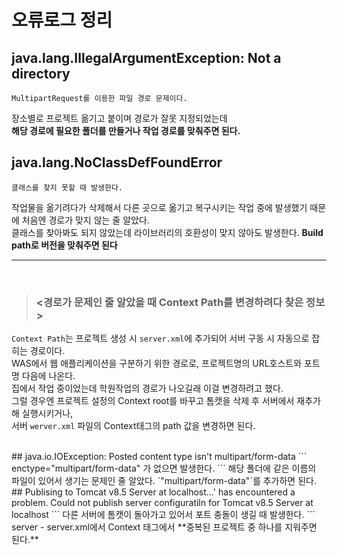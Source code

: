 # 오류로그 정리

## java.lang.IllegalArgumentException: Not a directory
```
MultipartRequest를 이용한 파일 경로 문제이다.
```
장소별로 프로젝트 옮기고 붙이며 경로가 잘못 지정되었는데   
**해당 경로에 필요한 폴더를 만들거나 작업 경로를 맞춰주면 된다.**
<br>
## java.lang.NoClassDefFoundError
```
클래스를 찾지 못할 때 발생한다.
```
작업물을 옮기려다가 삭제해서 다른 곳으로 옮기고 복구시키는 작업 중에 발생했기 때문에 처음엔 경로가 맞지 않는 줄 알았다.   
클래스를 찾아봐도 되지 않았는데 라이브러리의 호환성이 맞지 않아도 발생한다. **Build path로 버전을 맞춰주면 된다**
<hr>
<br>

> ### <경로가 문제인 줄 알았을 때 Context Path를 변경하려다 찾은 정보>   
`Context Path`는 프로젝트 생성 시 `server.xml`에 추가되어 서버 구동 시 자동으로 잡히는 경로이다.  
WAS에서 웹 애플리케이션을 구분하기 위한 경로로, 프로젝트명의 URL호스트와 포트명 다음에 나온다.  
집에서 작업 중이었는데 학원작업의 경로가 나오길래 이걸 변경하려고 했다.    
그럴 경우엔 프로젝트 설정의 Context root를 바꾸고 톰캣을 삭제 후 서버에서 재추가해 실행시키거나,   
서버 `werver.xml` 파일의 Context태그의 path 값을 변경하면 된다.   

<br>
## java.io.IOException: Posted content type isn't multipart/form-data
```
enctype="multipart/form-data" 가 없으면 발생한다.
```
해당 폴더에 같은 이름의 파일이 있어서 생기는 문제인 줄 알았다. `"multipart/form-data"`를 추가하면 된다.
<br>
## Publising to Tomcat v8.5 Server at localhost...' has encountered a problem. Could not publish server configuratiln for Tomcat v8.5 Server at localhost
```
다른 서버에 톰캣이 돌아가고 있어서 포트 충돌이 생길 때 발생한다.
```
server - server.xml에서 Context 태그에서 **중복된 프로젝트 중 하나를 지워주면 된다.**





